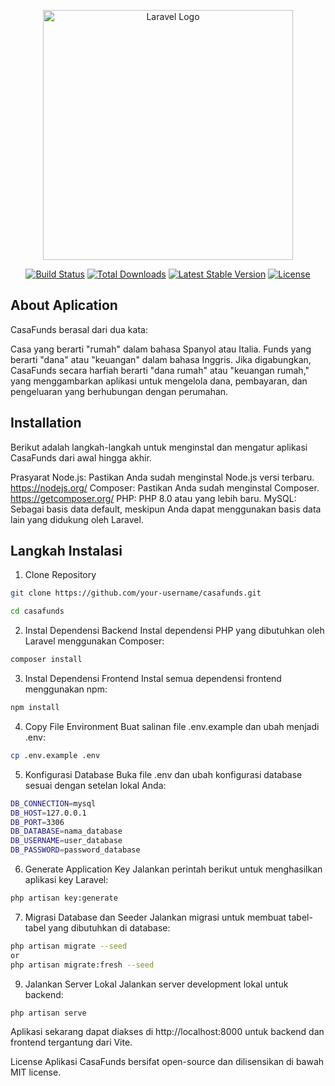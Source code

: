 <p align="center"><a href="https://laravel.com" target="_blank"><img src="https://raw.githubusercontent.com/laravel/art/master/logo-lockup/5%20SVG/2%20CMYK/1%20Full%20Color/laravel-logolockup-cmyk-red.svg" width="400" alt="Laravel Logo"></a></p>

<p align="center">
<a href="https://github.com/laravel/framework/actions"><img src="https://github.com/laravel/framework/workflows/tests/badge.svg" alt="Build Status"></a>
<a href="https://packagist.org/packages/laravel/framework"><img src="https://img.shields.io/packagist/dt/laravel/framework" alt="Total Downloads"></a>
<a href="https://packagist.org/packages/laravel/framework"><img src="https://img.shields.io/packagist/v/laravel/framework" alt="Latest Stable Version"></a>
<a href="https://packagist.org/packages/laravel/framework"><img src="https://img.shields.io/packagist/l/laravel/framework" alt="License"></a>
</p>

## About Aplication
CasaFunds berasal dari dua kata:

Casa yang berarti "rumah" dalam bahasa Spanyol atau Italia.
Funds yang berarti "dana" atau "keuangan" dalam bahasa Inggris.
Jika digabungkan, CasaFunds secara harfiah berarti "dana rumah" atau "keuangan rumah," yang menggambarkan aplikasi untuk mengelola dana, pembayaran, dan pengeluaran yang berhubungan dengan perumahan.

## Installation
Berikut adalah langkah-langkah untuk menginstal dan mengatur aplikasi CasaFunds dari awal hingga akhir.

Prasyarat
Node.js: Pastikan Anda sudah menginstal Node.js versi terbaru.
https://nodejs.org/
Composer: Pastikan Anda sudah menginstal Composer.
https://getcomposer.org/
PHP: PHP 8.0 atau yang lebih baru.
MySQL: Sebagai basis data default, meskipun Anda dapat menggunakan basis data lain yang didukung oleh Laravel.

## Langkah Instalasi
1. Clone Repository
```bash
git clone https://github.com/your-username/casafunds.git
```
```bash
cd casafunds
```

2. Instal Dependensi Backend Instal dependensi PHP yang dibutuhkan oleh Laravel menggunakan Composer:
```bash
composer install
```

3. Instal Dependensi Frontend Instal semua dependensi frontend menggunakan npm:
```bash
npm install
```

4. Copy File Environment Buat salinan file .env.example dan ubah menjadi .env:
```bash
cp .env.example .env
```

5. Konfigurasi Database Buka file .env dan ubah konfigurasi database sesuai dengan setelan lokal Anda:
```bash
DB_CONNECTION=mysql
DB_HOST=127.0.0.1
DB_PORT=3306
DB_DATABASE=nama_database
DB_USERNAME=user_database
DB_PASSWORD=password_database
```

6. Generate Application Key Jalankan perintah berikut untuk menghasilkan aplikasi key Laravel:
```bash
php artisan key:generate
```

7. Migrasi Database dan Seeder Jalankan migrasi untuk membuat tabel-tabel yang dibutuhkan di database:
```bash
php artisan migrate --seed
or
php artisan migrate:fresh --seed
```


9. Jalankan Server Lokal Jalankan server development lokal untuk backend:
```bash
php artisan serve
```

Aplikasi sekarang dapat diakses di http://localhost:8000 untuk backend dan frontend tergantung dari Vite.

License
Aplikasi CasaFunds bersifat open-source dan dilisensikan di bawah MIT license.








